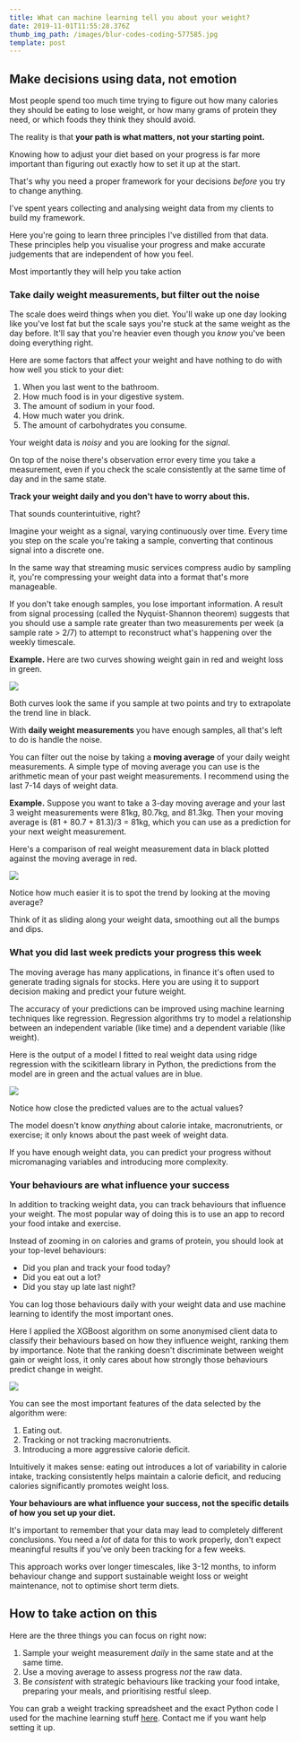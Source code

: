 ```yaml
---
title: What can machine learning tell you about your weight?
date: 2019-11-01T11:55:28.376Z
thumb_img_path: /images/blur-codes-coding-577585.jpg
template: post
---
```

## Make decisions using data, not emotion

Most people spend too much time trying to figure out how many calories they should be eating to lose weight, or how many grams of protein they need, or which foods they think they should avoid.

The reality is that **your path is what matters, not your starting point.**

Knowing how to adjust your diet based on your progress is far more important than figuring out exactly how to set it up at the start.

That's why you need a proper framework for your decisions _before_ you try to change anything.

I've spent years collecting and analysing weight data from my clients to build my framework.

Here you're going to learn three principles I've distilled from that data. These principles help you visualise your progress and make accurate judgements that are independent of how you feel.

Most importantly they will help you take action

### Take daily weight measurements, but filter out the noise

The scale does weird things when you diet. You'll wake up one day looking like you've lost fat but the scale says you're stuck at the same weight as the day before. It'll say that you're heavier even though you _know_ you've been doing everything right.

Here are some factors that affect your weight and have nothing to do with how well you stick to your diet:

1. When you last went to the bathroom.
2. How much food is in your digestive system.
3. The amount of sodium in your food.
4. How much water you drink.
5. The amount of carbohydrates you consume.

Your weight data is _noisy_ and you are looking for the _signal_.

On top of the noise there's observation error every time you take a measurement, even if you check the scale consistently at the same time of day and in the same state.

**Track your weight daily and you don't have to worry about this.**

That sounds counterintuitive, right?

Imagine your weight as a signal, varying continuously over time. Every time you step on the scale you're taking a sample, converting that continous signal into a discrete one.

In the same way that streaming music services compress audio by sampling it, you're compressing your weight data into a format that's more manageable.

If you don't take enough samples, you lose important information. A result from signal processing (called the Nyquist-Shannon theorem) suggests that you should use a sample rate greater than two measurements per week (a sample rate > 2/7) to attempt to reconstruct what's happening over the weekly timescale.

**Example.** Here are two curves showing weight gain in red and weight loss in green.

![](/images/untitled-design-3.png)

Both curves look the same if you sample at two points and try to extrapolate the trend line in black.

With **daily weight measurements** you have enough samples, all that's left to do is handle the noise.

You can filter out the noise by taking a **moving average** of your daily weight measurements. A simple type of moving average you can use is the arithmetic mean of your past weight measurements. I recommend using the last 7-14 days of weight data.

**Example.** Suppose you want to take a 3-day moving average and your last 3 weight measurements were 81kg, 80.7kg, and 81.3kg. Then your moving average is (81 + 80.7 + 81.3)/3 = 81kg, which you can use as a prediction for your next weight measurement.

Here's a comparison of real weight measurement data in black plotted against the moving average in red.

![](/images/ma.png)

Notice how much easier it is to spot the trend by looking at the moving average?

Think of it as sliding along your weight data, smoothing out all the bumps and dips.

### What you did last week predicts your progress this week

The moving average has many applications, in finance it's often used to generate trading signals for stocks. Here you are using it to support decision making and predict your future weight.

The accuracy of your predictions can be improved using machine learning techniques like regression. Regression algorithms try to model a relationship between an independent variable (like time) and a dependent variable (like weight).

Here is the output of a model I fitted to real weight data using ridge regression with the scikitlearn library in Python, the predictions from the model are in green and the actual values are in blue.

![](/images/model.png)

Notice how close the predicted values are to the actual values?

The model doesn't know _anything_ about calorie intake, macronutrients, or exercise; it only knows about the past week of weight data.

If you have enough weight data, you can predict your progress without micromanaging variables and introducing more complexity.

### Your behaviours are what influence your success

In addition to tracking weight data, you can track behaviours that influence your weight. The most popular way of doing this is to use an app to record your food intake and exercise.

Instead of zooming in on calories and grams of protein, you should look at your top-level behaviours:

* Did you plan and track your food today?
* Did you eat out a lot?
* Did you stay up late last night?

You can log those behaviours daily with your weight data and use machine learning to identify the most important ones.

Here I applied the XGBoost algorithm on some anonymised client data to classify their behaviours based on how they influence weight, ranking them by importance. Note that the ranking doesn't discriminate between weight gain or weight loss, it only cares about how strongly those behaviours predict change in weight.

![](/images/features.png)

You can see the most important features of the data selected by the algorithm were:

1. Eating out.
2. Tracking or not tracking macronutrients.
3. Introducing a more aggressive calorie deficit.

Intuitively it makes sense: eating out introduces a lot of variability in calorie intake, tracking consistently helps maintain a calorie deficit, and reducing calories significantly promotes weight loss.

**Your behaviours are what influence your success, not the specific details of how you set up your diet.**

It's important to remember that your data may lead to completely different conclusions. You need a _lot_ of data for this to work properly, don't expect meaningful results if you've only been tracking for a few weeks.

This approach works over longer timescales, like 3-12 months, to inform behaviour change and support sustainable weight loss or weight maintenance, not to optimise short term diets.

## How to take action on this

Here are the three things you can focus on right now:

1. Sample your weight measurement _daily_ in the same state and at the same time.
2. Use a moving average to assess progress _not_ the raw data.
3. Be _consistent_ with strategic behaviours like tracking your food intake, preparing your meals, and prioritising restful sleep.

You can grab a weight tracking spreadsheet and the exact Python code I used for the machine learning stuff [here](https://drive.google.com/open?id=1pTS0x-9m8XKafIuUMQi7fvN1gglt9jLY). Contact me if you want help setting it up.
